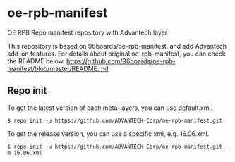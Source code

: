 oe-rpb-manifest
=================

OE RPB Repo manifest repository with Advantech layer

This repository is based on 96boards/oe-rpb-manifest, and add Advantech add-on features.
For details about original oe-rpb-manifest, you can check the README below.
https://github.com/96boards/oe-rpb-manifest/blob/master/README.md

Repo init
---------

To get the latest version of each meta-layers, you can use default.xml.
```
$ repo init -u https://github.com/ADVANTECH-Corp/oe-rpb-manifest.git
```

To get the release version, you can use a specific xml, e.g. 16.06.xml.
```
$ repo init -u https://github.com/ADVANTECH-Corp/oe-rpb-manifest.git -m 16.06.xml
```

